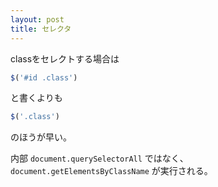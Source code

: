 ```yaml
---
layout: post
title: セレクタ
---
```


classをセレクトする場合は

```js
$('#id .class')
```

と書くよりも

```js
$('.class')
```

のほうが早い。

内部 `document.querySelectorAll` ではなく、 `document.getElementsByClassName` が実行される。
